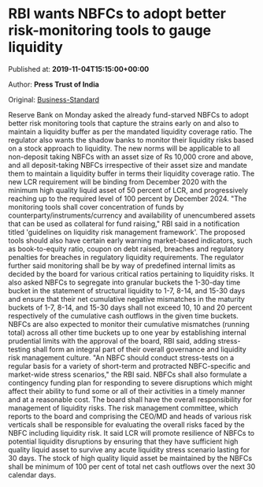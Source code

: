 
# RBI wants NBFCs to adopt better risk-monitoring tools to gauge liquidity

Published at: **2019-11-04T15:15:00+00:00**

Author: **Press Trust of India**

Original: [Business-Standard](https://www.business-standard.com/article/finance/rbi-wants-nbfcs-to-adopt-better-risk-monitoring-tools-to-gauge-liquidity-119110401473_1.html)

Reserve Bank on Monday asked the already fund-starved NBFCs to adopt better risk monitoring tools that capture the strains early on and also to maintain a liquidity buffer as per the mandated liquidity coverage ratio.
The regulator also wants the shadow banks to monitor their liquidity risks based on a stock approach to liquidity.
The new norms will be applicable to all non-deposit taking NBFCs with an asset size of Rs 10,000 crore and above, and all deposit-taking NBFCs irrespective of their asset size and mandate them to maintain a liquidity buffer in terms their liquidity coverage ratio.
The new LCR requirement will be binding from December 2020 with the minimum high quality liquid asset of 50 percent of LCR, and progressively reaching up to the required level of 100 percent by December 2024.
"The monitoring tools shall cover concentration of funds by counterparty/instruments/currency and availability of unencumbered assets that can be used as collateral for fund raising," RBI said in a notification titled 'guidelines on liquidity risk management framework'.
The proposed tools should also have certain early warning market-based indicators, such as book-to-equity ratio, coupon on debt raised, breaches and regulatory penalties for breaches in regulatory liquidity requirements.
The regulator further said monitoring shall be by way of predefined internal limits as decided by the board for various critical ratios pertaining to liquidity risks.
It also asked NBFCs to segregate into granular buckets the 1-30-day time bucket in the statement of structural liquidity to 1-7, 8-14, and 15-30 days and ensure that their net cumulative negative mismatches in the maturity buckets of 1-7, 8-14, and 15-30 days shall not exceed 10, 10 and 20 percent respectively of the cumulative cash outflows in the given time buckets.
NBFCs are also expected to monitor their cumulative mismatches (running total) across all other time buckets up to one year by establishing internal prudential limits with the approval of the board, RBI said, adding stress-testing shall form an integral part of their overall governance and liquidity risk management culture.
"An NBFC should conduct stress-tests on a regular basis for a variety of short-term and protracted NBFC-specific and market-wide stress scenarios," the RBI said.
NBFCs shall also formulate a contingency funding plan for responding to severe disruptions which might affect their ability to fund some or all of their activities in a timely manner and at a reasonable cost. The board shall have the overall responsibility for management of liquidity risks.
The risk management committee, which reports to the board and comprising the CEO/MD and heads of various risk verticals shall be responsible for evaluating the overall risks faced by the NBFC including liquidity risk.
It said LCR will promote resilience of NBFCs to potential liquidity disruptions by ensuring that they have sufficient high quality liquid asset to survive any acute liquidity stress scenario lasting for 30 days.
The stock of high quality liquid asset be maintained by the NBFCs shall be minimum of 100 per cent of total net cash outflows over the next 30 calendar days.

